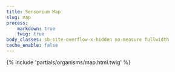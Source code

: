 ```yaml
---
title: Sensorium Map
slug: map
process:
    markdown: true
    twig: true
body_classes: sb-site-overflow-x-hidden no-measure fullwidth
cache_enable: false	
---
```


{% include 'partials/organisms/map.html.twig' %}
